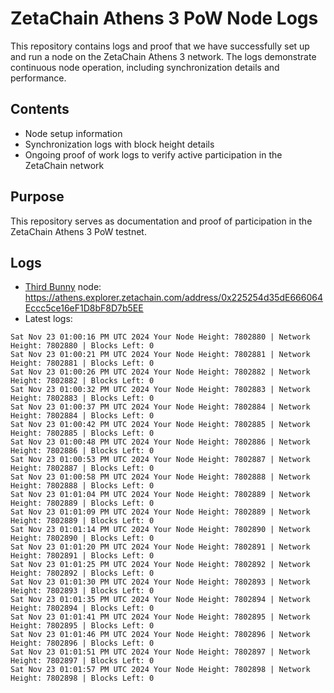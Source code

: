 # ZetaChain Athens 3 PoW Node Logs
This repository contains logs and proof that we have successfully set up and run a node on the ZetaChain Athens 3 network. The logs demonstrate continuous node operation, including synchronization details and performance.

## Contents
- Node setup information
- Synchronization logs with block height details
- Ongoing proof of work logs to verify active participation in the ZetaChain network

## Purpose
This repository serves as documentation and proof of participation in the ZetaChain Athens 3 PoW testnet.

## Logs

- [Third Bunny](https://thirdbunny.xyz/) node: https://athens.explorer.zetachain.com/address/0x225254d35dE666064Eccc5ce16eF1D8bF8D7b5EE
- Latest logs:
```
Sat Nov 23 01:00:16 PM UTC 2024 Your Node Height: 7802880 | Network Height: 7802880 | Blocks Left: 0
Sat Nov 23 01:00:21 PM UTC 2024 Your Node Height: 7802881 | Network Height: 7802881 | Blocks Left: 0
Sat Nov 23 01:00:26 PM UTC 2024 Your Node Height: 7802882 | Network Height: 7802882 | Blocks Left: 0
Sat Nov 23 01:00:32 PM UTC 2024 Your Node Height: 7802883 | Network Height: 7802883 | Blocks Left: 0
Sat Nov 23 01:00:37 PM UTC 2024 Your Node Height: 7802884 | Network Height: 7802884 | Blocks Left: 0
Sat Nov 23 01:00:42 PM UTC 2024 Your Node Height: 7802885 | Network Height: 7802885 | Blocks Left: 0
Sat Nov 23 01:00:48 PM UTC 2024 Your Node Height: 7802886 | Network Height: 7802886 | Blocks Left: 0
Sat Nov 23 01:00:53 PM UTC 2024 Your Node Height: 7802887 | Network Height: 7802887 | Blocks Left: 0
Sat Nov 23 01:00:58 PM UTC 2024 Your Node Height: 7802888 | Network Height: 7802888 | Blocks Left: 0
Sat Nov 23 01:01:04 PM UTC 2024 Your Node Height: 7802889 | Network Height: 7802889 | Blocks Left: 0
Sat Nov 23 01:01:09 PM UTC 2024 Your Node Height: 7802889 | Network Height: 7802889 | Blocks Left: 0
Sat Nov 23 01:01:14 PM UTC 2024 Your Node Height: 7802890 | Network Height: 7802890 | Blocks Left: 0
Sat Nov 23 01:01:20 PM UTC 2024 Your Node Height: 7802891 | Network Height: 7802891 | Blocks Left: 0
Sat Nov 23 01:01:25 PM UTC 2024 Your Node Height: 7802892 | Network Height: 7802892 | Blocks Left: 0
Sat Nov 23 01:01:30 PM UTC 2024 Your Node Height: 7802893 | Network Height: 7802893 | Blocks Left: 0
Sat Nov 23 01:01:35 PM UTC 2024 Your Node Height: 7802894 | Network Height: 7802894 | Blocks Left: 0
Sat Nov 23 01:01:41 PM UTC 2024 Your Node Height: 7802895 | Network Height: 7802895 | Blocks Left: 0
Sat Nov 23 01:01:46 PM UTC 2024 Your Node Height: 7802896 | Network Height: 7802896 | Blocks Left: 0
Sat Nov 23 01:01:51 PM UTC 2024 Your Node Height: 7802897 | Network Height: 7802897 | Blocks Left: 0
Sat Nov 23 01:01:57 PM UTC 2024 Your Node Height: 7802898 | Network Height: 7802898 | Blocks Left: 0
```
